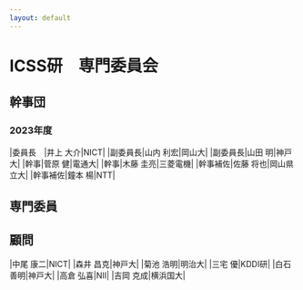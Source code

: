 ```yaml
---
layout: default
---
```


# ICSS研　専門委員会

## 幹事団

### 2023年度

|委員長　|井上 大介|NICT|
|副委員長|山内 利宏|岡山大|
|副委員長|山田 明|神戸大|
|幹事|菅原 健|電通大|
|幹事|木藤 圭亮|三菱電機|
|幹事補佐|佐藤 将也|岡山県立大|
|幹事補佐|鐘本 楊|NTT|

## 専門委員

## 顧問

|中尾 康二|NICT|
|森井 昌克|神戸大|
|菊池 浩明|明治大|
|三宅 優|KDDI研|
|白石 善明|神戸大|
|高倉 弘喜|NII|
|吉岡 克成|横浜国大|
